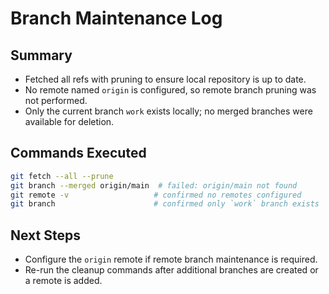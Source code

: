 # Branch Maintenance Log

## Summary
- Fetched all refs with pruning to ensure local repository is up to date.
- No remote named `origin` is configured, so remote branch pruning was not performed.
- Only the current branch `work` exists locally; no merged branches were available for deletion.

## Commands Executed
```bash
git fetch --all --prune
git branch --merged origin/main  # failed: origin/main not found
git remote -v                   # confirmed no remotes configured
git branch                      # confirmed only `work` branch exists
```

## Next Steps
- Configure the `origin` remote if remote branch maintenance is required.
- Re-run the cleanup commands after additional branches are created or a remote is added.
